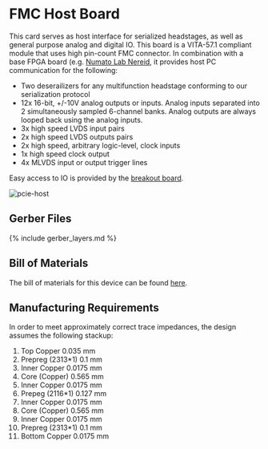 # FMC Host Board
This card serves as host interface for serialized headstages, as well as
general purpose analog and digital IO. This board is a VITA-57.1 compliant
module that uses high pin-count FMC connector. In combination with a base FPGA
board (e.g. [Numato Lab
Nereid](https://numato.com/product/nereid-kintex-7-pci-express-fpga-development-board),
it provides host PC communication for the following:

- Two deserailizers for any multifunction headstage conforming to our
  serialization protocol
- 12x 16-bit, +/-10V analog outputs or inputs. Analog inputs separated into 2
  simultaneously sampled 6-channel banks. Analog outputs are always looped back
  using the analog inputs.
- 3x high speed LVDS input pairs
- 2x high speed LVDS outputs pairs
- 2x high speed, arbitrary logic-level, clock inputs
- 1x high speed clock output
- 4x MLVDS input or output trigger lines

Easy access to IO is provided by the [breakout
board](../breakout/README.md).

![pcie-host](./img/fmc-host.png)

## Gerber Files
{% include gerber_layers.md %}

## Bill of Materials
The bill of materials for this device can be found
[here](https://docs.google.com/spreadsheets/d/1F-KWcdvH_63iXjZf0cgCfDiFX6XXW3qw6rlR8DZrFpQ/edit#gid=1976092058).

## Manufacturing Requirements
In order to meet approximately correct trace impedances, the design assumes the following stackup:

1. Top Copper 0.035 mm
1. Prepreg (2313\*1) 0.1 mm
1. Inner Copper 0.0175 mm
1. Core (Copper) 0.565 mm
1. Inner Copper 0.0175 mm
1. Prepeg (2116\*1) 0.127 mm
1. Inner Copper 0.0175 mm
1. Core (Copper) 0.565 mm
1. Inner Copper 0.0175 mm
1. Prepreg (2313\*1) 0.1 mm
1. Bottom Copper 0.0175 mm



